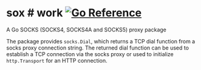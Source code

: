 # sox # work [![Go Reference](https://pkg.go.dev/badge/github.com/pchchv/sox.svg)](https://pkg.go.dev/github.com/pchchv/sox)
A Go SOCKS (SOCKS4, SOCKS4A and SOCKS5) proxy package

The package provides `socks.Dial`, which returns a TCP dial function from a socks proxy connection string.
The returned dial function can be used to establish a TCP connection via the socks proxy or used to initialize `http.Transport` for an HTTP connection.